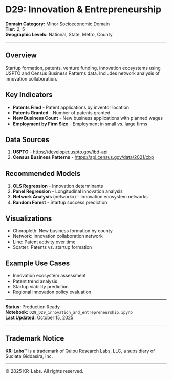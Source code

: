 # D29: Innovation & Entrepreneurship

**Domain Category:** Minor Socioeconomic Domain  
**Tier:** 2, 5  
**Geographic Levels:** National, State, Metro, County

---

## Overview

Startup formation, patents, venture funding, innovation ecosystems using USPTO and Census Business Patterns data. Includes network analysis of innovation collaboration.

## Key Indicators

- **Patents Filed** - Patent applications by inventor location
- **Patents Granted** - Number of patents granted
- **New Business Count** - New business applications with planned wages
- **Employment by Firm Size** - Employment in small vs. large firms

## Data Sources

1. **USPTO** - https://developer.uspto.gov/ibd-api
2. **Census Business Patterns** - https://api.census.gov/data/2021/cbp

## Recommended Models

1. **OLS Regression** - Innovation determinants
2. **Panel Regression** - Longitudinal innovation analysis
3. **Network Analysis** (networkx) - Innovation ecosystem networks
4. **Random Forest** - Startup success prediction

## Visualizations

- Choropleth: New business formation by county
- Network: Innovation collaboration network
- Line: Patent activity over time
- Scatter: Patents vs. startup formation

## Example Use Cases

- Innovation ecosystem assessment
- Patent trend analysis
- Startup viability prediction
- Regional innovation policy evaluation

---

**Status:** Production Ready  
**Notebook:** `D29_D29_innovation_and_entrepreneurship.ipynb`  
**Last Updated:** October 15, 2025

---

## Trademark Notice

**KR-Labs™** is a trademark of Quipu Research Labs, LLC, a subsidiary of Sudiata Giddasira, Inc.

---

© 2025 KR-Labs. All rights reserved.
